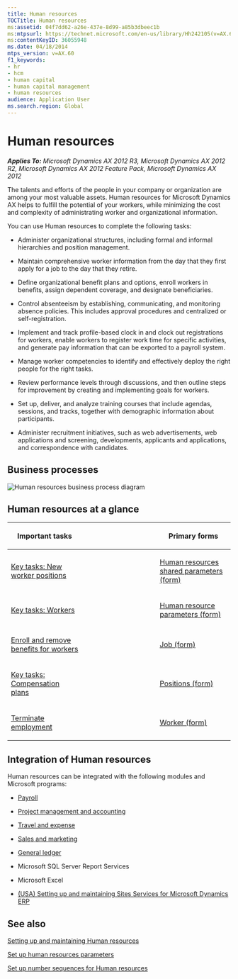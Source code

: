 ```yaml
---
title: Human resources
TOCTitle: Human resources
ms:assetid: 04f7dd62-a26e-437e-8d99-a85b3dbeec1b
ms:mtpsurl: https://technet.microsoft.com/en-us/library/Hh242105(v=AX.60)
ms:contentKeyID: 36055948
ms.date: 04/18/2014
mtps_version: v=AX.60
f1_keywords:
- hr
- hcm
- human capital
- human capital management
- human resources
audience: Application User
ms.search.region: Global
---
```


# Human resources 


_**Applies To:** Microsoft Dynamics AX 2012 R3, Microsoft Dynamics AX 2012 R2, Microsoft Dynamics AX 2012 Feature Pack, Microsoft Dynamics AX 2012_






The talents and efforts of the people in your company or organization are among your most valuable assets. Human resources for Microsoft Dynamics AX helps to fulfill the potential of your workers, while minimizing the cost and complexity of administrating worker and organizational information.

You can use Human resources to complete the following tasks:

  - Administer organizational structures, including formal and informal hierarchies and position management.

  - Maintain comprehensive worker information from the day that they first apply for a job to the day that they retire.

  - Define organizational benefit plans and options, enroll workers in benefits, assign dependent coverage, and designate beneficiaries.

  - Control absenteeism by establishing, communicating, and monitoring absence policies. This includes approval procedures and centralized or self-registration.

  - Implement and track profile-based clock in and clock out registrations for workers, enable workers to register work time for specific activities, and generate pay information that can be exported to a payroll system.

  - Manage worker competencies to identify and effectively deploy the right people for the right tasks.

  - Review performance levels through discussions, and then outline steps for improvement by creating and implementing goals for workers.

  - Set up, deliver, and analyze training courses that include agendas, sessions, and tracks, together with demographic information about participants.

  - Administer recruitment initiatives, such as web advertisements, web applications and screening, developments, applicants and applications, and correspondence with candidates.

## Business processes

 ![Human resources business process diagram](images/Hh242105.HR_Overview_business_process(AX.60).gif "Human resources business process diagram")

## Human resources at a glance

<table>
<colgroup>
<col style="width: 33%" />
<col style="width: 33%" />
<col style="width: 33%" />
</colgroup>
<thead>
<tr class="header">
<th><p>Important tasks</p></th>
<th><p></p></th>
<th><p>Primary forms</p></th>
</tr>
</thead>
<tbody>
<tr class="odd">
<td><p><a href="key-tasks-new-worker-positions.md">Key tasks: New worker positions</a></p></td>
<td><p></p></td>
<td><p><a href="https://technet.microsoft.com/en-us/library/hh209632(v=ax.60)">Human resources shared parameters (form)</a></p></td>
</tr>
<tr class="even">
<td><p><a href="key-tasks-workers.md">Key tasks: Workers</a></p></td>
<td><p></p></td>
<td><p><a href="https://technet.microsoft.com/en-us/library/aa596451(v=ax.60)">Human resource parameters (form)</a></p></td>
</tr>
<tr class="odd">
<td><p><a href="enroll-and-remove-benefits-for-workers.md">Enroll and remove benefits for workers</a></p></td>
<td><p></p></td>
<td><p><a href="https://technet.microsoft.com/en-us/library/hh209557(v=ax.60)">Job (form)</a></p></td>
</tr>
<tr class="even">
<td><p><a href="key-tasks-compensation-plans.md">Key tasks: Compensation plans</a></p></td>
<td><p></p></td>
<td><p><a href="https://technet.microsoft.com/en-us/library/aa590982(v=ax.60)">Positions (form)</a></p></td>
</tr>
<tr class="odd">
<td><p><a href="terminate-employment.md">Terminate employment</a></p></td>
<td><p></p></td>
<td><p><a href="https://technet.microsoft.com/en-us/library/hh209054(v=ax.60)">Worker (form)</a></p></td>
</tr>
</tbody>
</table>


## Integration of Human resources

Human resources can be integrated with the following modules and Microsoft programs:

  - [Payroll](payroll.md)

  - [Project management and accounting](project-management-and-accounting.md)

  - [Travel and expense](travel-and-expense.md)

  - [Sales and marketing](sales-and-marketing.md)

  - [General ledger](general-ledger.md)

  - Microsoft SQL Server Report Services

  - Microsoft Excel

  - [(USA) Setting up and maintaining Sites Services for Microsoft Dynamics ERP](usa-setting-up-and-maintaining-sites-services-for-microsoft-dynamics-erp.md)

## See also

[Setting up and maintaining Human resources](setting-up-and-maintaining-human-resources.md)

[Set up human resources parameters](set-up-human-resources-parameters.md)

[Set up number sequences for Human resources](set-up-number-sequences-for-human-resources.md)

  


